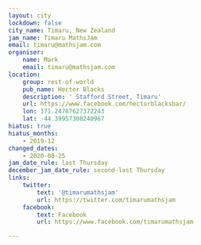 ```yaml
---
layout: city
lockdown: false
city_name: Timaru, New Zealand
jam_name: Timaru MathsJam
email: timaru@mathsjam.com
organiser:
    name: Mark
    email: timaru@mathsjam.com
location:
    group: rest-of-world
    pub_name: Hector Blacks
    description: ' Stafford Street, Timaru'
    url: https://www.facebook.com/hectorblacksbar/
    lon: 171.24787627372243
    lat: -44.39957308240967
hiatus: true
hiatus_months:
    - 2019-12
changed_dates:
    - 2020-08-25
jam_date_rule: last Thursday
december_jam_date_rule: second-last Thursday
links:
    twitter:
        text: '@timarumathsjam'
        url: https://twitter.com/timarumathsjam
    facebook:
        text: Facebook
        url: https://www.facebook.com/timarumathsjam

---
```


